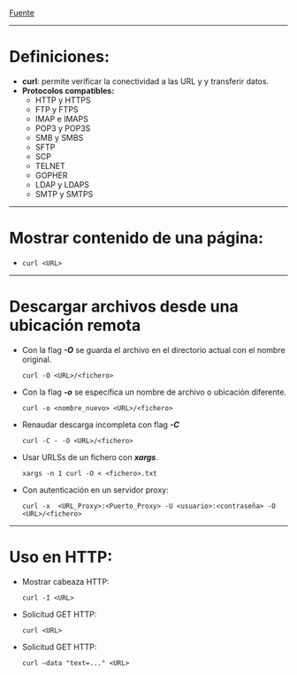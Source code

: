 [Fuente](https://www-hostinger-es.cdn.ampproject.org/v/s/www.hostinger.es/tutoriales/comando-curl/amp?amp_gsa=1&amp_js_v=a6&usqp=mq331AQKKAFQArABIIACAw%3D%3D#amp_tf=De%20%251%24s&aoh=16412410570540&referrer=https%3A%2F%2Fwww.google.com&ampshare=https%3A%2F%2Fwww.hostinger.es%2Ftutoriales%2Fcomando-curl)

------------------------------------------------
# Definiciones:

* **curl**: permite verificar la conectividad a las URL y y transferir datos.
* **Protocolos compatibles:**
  * HTTP y HTTPS
  * FTP y FTPS
  * IMAP e IMAPS
  * POP3 y POP3S
  * SMB y SMBS
  * SFTP
  * SCP
  * TELNET
  * GOPHER
  * LDAP y LDAPS
  * SMTP y SMTPS

-------------------------------------------------
# Mostrar contenido de una página:
* 
  ~~~
  curl <URL>
  ~~~~

--------------------------------------------------
#  Descargar archivos desde una ubicación remota

* Con la flag ***-O*** se guarda el archivo en el directorio actual con el nombre original.
  ~~~
  curl -O <URL>/<fichero>
  ~~~
* Con la flag ***-o*** se especifica un nombre de archivo o ubicación diferente.
  ~~~
  curl -o <nombre_nuevo> <URL>/<fichero>
  ~~~
* Renaudar descarga incompleta con flag ***-C***
  ~~~
  curl -C - -O <URL>/<fichero>
  ~~~
* Usar URLSs de un fichero con ***xargs***.
  ~~~
  xargs -n 1 curl -O < <fichero>.txt
  ~~~
* Con autenticación en un servidor proxy:
  ~~~
  curl -x  <URL_Proxy>:<Puerto_Proxy> -U <usuario>:<contraseña> -O <URL>/<fichero>
  ~~~
--------------------------------------------------
# Uso en HTTP:
* Mostrar cabeaza HTTP:
  ~~~
  curl -I <URL>
  ~~~

* Solicitud GET HTTP:
  ~~~
  curl <URL>
  ~~~

* Solicitud GET HTTP:
  ~~~
  curl –data "text=..." <URL>
  ~~~
